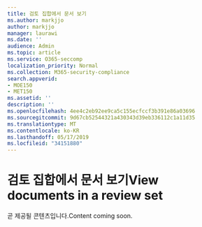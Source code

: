 ```yaml
---
title: 검토 집합에서 문서 보기
ms.author: markjjo
author: markjjo
manager: laurawi
ms.date: ''
audience: Admin
ms.topic: article
ms.service: O365-seccomp
localization_priority: Normal
ms.collection: M365-security-compliance
search.appverid:
- MOE150
- MET150
ms.assetid: ''
description: ''
ms.openlocfilehash: 4ee4c2eb92ee9ca5c155ecfccf3b391e86a03696
ms.sourcegitcommit: 9d67cb52544321a430343d39eb336112c1a11d35
ms.translationtype: MT
ms.contentlocale: ko-KR
ms.lasthandoff: 05/17/2019
ms.locfileid: "34151880"
---
```

# <a name="view-documents-in-a-review-set"></a><span data-ttu-id="d6745-102">검토 집합에서 문서 보기</span><span class="sxs-lookup"><span data-stu-id="d6745-102">View documents in a review set</span></span>

<span data-ttu-id="d6745-103">곧 제공될 콘텐츠입니다.</span><span class="sxs-lookup"><span data-stu-id="d6745-103">Content coming soon.</span></span>